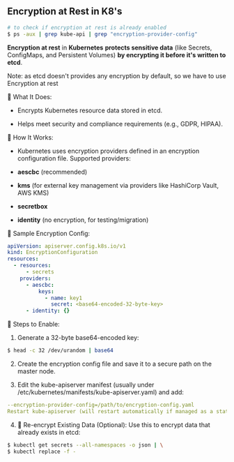 
## Encryption at Rest in K8's

```bash
# to check if encryption at rest is already enabled
$ ps -aux | grep kube-api | grep "encryption-provider-config"
```

**Encryption at rest**  in **Kubernetes** **protects sensitive data** (like Secrets, ConfigMaps, and Persistent Volumes) **by encrypting it before it's written to etcd**.

Note: as etcd doesn't provides any encryption by default, so we have to use Encryption at rest

🔐 What It Does:
- Encrypts Kubernetes resource data stored in etcd.

- Helps meet security and compliance requirements (e.g., GDPR, HIPAA).

🧩 How It Works:
- Kubernetes uses encryption providers defined in an encryption configuration file. Supported providers:

- **aescbc** (recommended)

- **kms** (for external key management via providers like HashiCorp Vault, AWS KMS)

- **secretbox**

- **identity** (no encryption, for testing/migration)

📄 Sample Encryption Config:
```yaml
apiVersion: apiserver.config.k8s.io/v1
kind: EncryptionConfiguration
resources:
  - resources:
      - secrets
    providers:
      - aescbc:
          keys:
            - name: key1
              secret: <base64-encoded-32-byte-key>
      - identity: {}
  ```    
📌 Steps to Enable:
1. Generate a 32-byte base64-encoded key:

```bash
$ head -c 32 /dev/urandom | base64
```
2. Create the encryption config file and save it to a secure path on the master node.

3. Edit the kube-apiserver manifest (usually under /etc/kubernetes/manifests/kube-apiserver.yaml) and add:

```yaml
--encryption-provider-config=/path/to/encryption-config.yaml
Restart kube-apiserver (will restart automatically if managed as a static pod).
```
4. 🔁 Re-encrypt Existing Data (Optional):
Use this to encrypt data that already exists in etcd:

```bash
$ kubectl get secrets --all-namespaces -o json | \
$ kubectl replace -f -
```